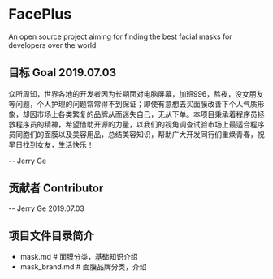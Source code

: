 # FacePlus
An open source project aiming for finding the best facial masks for developers over the world

## 目标 Goal 2019.07.03
众所周知，世界各地的开发者因为长期面对电脑屏幕，加班996，熬夜，没女朋友等问题，个人护理的问题常常得不到保证；即使有意想去买面膜改善下个人气质形象，却因市场上各类繁复的品牌从而迷失自己，无从下单。本项目秉承着程序员拯救程序员的精神，希望借助开源的力量，以我们的视角调查试验市场上最适合程序员同胞们的面膜以及美容用品，总结美容知识，帮助广大开发同行们重焕青春，祝早日找到女友，生活快乐！

-- Jerry Ge 

## 贡献者 Contributor
-- Jerry Ge 2019.07.03

## 项目文件目录简介
- mask.md # 面膜分类，基础知识介绍
- mask_brand.md # 面膜品牌分类，介绍


